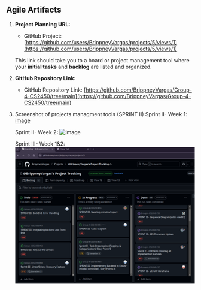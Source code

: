 ## **Agile Artifacts**

1. **Project Planning URL:**

   - GitHub Project: [https://github.com/users/BrippneyVargas/projects/5/views/1](https://github.com/users/BrippneyVargas/projects/5/views/1)

   This link should take you to a board or project management tool where your **initial tasks** and **backlog** are listed and organized.

2. **GitHub Repository Link:**

   - GitHub Repository Link: [https://github.com/BrippneyVargas/Group-4-CS2450/tree/main](https://github.com/BrippneyVargas/Group-4-CS2450/tree/main)

3. Screenshot of projects managment tools (SPRINT II)
   Sprint II- Week 1:
   [image](https://github.com/user-attachments/assets/4ae1cf34-2928-421c-94da-1fee431695a6)

   Sprint II- Week 2:
   ![image](https://github.com/user-attachments/assets/b04ca16e-b70c-47d5-9c63-9169d40c4238)

   Sprint III- Week 1&2:
  ![alt text](screenshots/github_project_m3.png)
  

